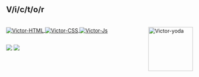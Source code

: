 ## V/i/c/t/o/r
 <div>
  <a href="https://github.com/Vict0r40">
<!--   <img height="130em" src="https://github-readme-stats.vercel.app/api/top-langs/?username=Vict0r40&layout=compact&langs_count=7&theme=dracula"/> -->
</div>
<div style="display: inline_block"><br>
  <img align="center" alt="Victor-HTML" src="https://img.shields.io/badge/HTML5-E34F26?style=for-the-badge&logo=html5&logoColor=white">
  <img align="center" alt="Victor-CSS" src="https://img.shields.io/badge/CSS3-1572B6?style=for-the-badge&logo=css3&logoColor=white">
  <img align="center" alt="Victor-Js" src="https://img.shields.io/badge/JavaScript-323330?style=for-the-badge&logo=javascript&logoColor=F7DF1E">
  <img align="right" alt="Victor-yoda" width="120" src="https://cdn.discordapp.com/attachments/699755747860545576/890076027651510282/kyu-perfil2.png">
</div>
  
   ##
 
<div>
  <a href="https://www.instagram.com/nevesfg/" target="_blank"><img src="https://img.shields.io/badge/Instagram-E4405F?style=for-the-badge&logo=instagram&logoColor=white" target="_blank"></a>
 <a href="https://discord.gg/Ra9Yt2XAKX" target="_blank"><img src="https://img.shields.io/badge/Discord-7289DA?style=for-the-badge&logo=discord&logoColor=white" target="_blank">  
</div>
